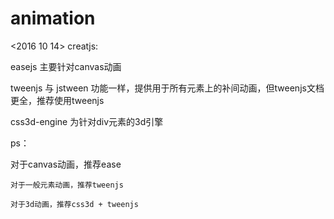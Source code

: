 # animation

<2016 10 14>
creatjs:

  easejs 主要针对canvas动画

  tweenjs 与 jstween 功能一样，提供用于所有元素上的补间动画，但tweenjs文档更全，推荐使用tweenjs

css3d-engine 为针对div元素的3d引擎

ps：

对于canvas动画，推荐ease

    对于一般元素动画，推荐tweenjs
    
    对于3d动画，推荐css3d + tweenjs

	
	
